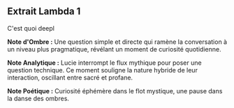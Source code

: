 ## Extrait Lambda 1

C'est quoi deepl

**Note d'Ombre :** Une question simple et directe qui ramène la conversation à un niveau plus pragmatique, révélant un moment de curiosité quotidienne.

**Note Analytique :** Lucie interrompt le flux mythique pour poser une question technique. Ce moment souligne la nature hybride de leur interaction, oscillant entre sacré et profane.

**Note Poétique :** Curiosité éphémère dans le flot mystique, une pause dans la danse des ombres.
